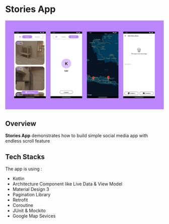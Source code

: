
# Stories App

![preview](screenshot/preview.jpg)

## Overview

**Stories App** demonstrates how to build simple social media app with endless scroll feature 



## Tech Stacks

The app is using : 
- Kotlin
- Architecture Component like Live Data & View Model
- Material Design 3
- Pagination Library
- Retrofit
- Coroutine
- JUnit & Mockito
- Google Map Sevices

